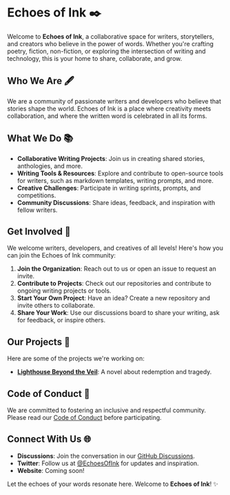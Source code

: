 # Echoes of Ink ✒️

Welcome to **Echoes of Ink**, a collaborative space for writers, storytellers, and creators who believe in the power of words. Whether you're crafting poetry, fiction, non-fiction, or exploring the intersection of writing and technology, this is your home to share, collaborate, and grow.

## Who We Are 🖋️
We are a community of passionate writers and developers who believe that stories shape the world. Echoes of Ink is a place where creativity meets collaboration, and where the written word is celebrated in all its forms.

## What We Do 📚
- **Collaborative Writing Projects**: Join us in creating shared stories, anthologies, and more.
- **Writing Tools & Resources**: Explore and contribute to open-source tools for writers, such as markdown templates, writing prompts, and more.
- **Creative Challenges**: Participate in writing sprints, prompts, and competitions.
- **Community Discussions**: Share ideas, feedback, and inspiration with fellow writers.

## Get Involved 🌟
We welcome writers, developers, and creatives of all levels! Here's how you can join the Echoes of Ink community:
1. **Join the Organization**: Reach out to us or open an issue to request an invite.
2. **Contribute to Projects**: Check out our repositories and contribute to ongoing writing projects or tools.
3. **Start Your Own Project**: Have an idea? Create a new repository and invite others to collaborate.
4. **Share Your Work**: Use our discussions board to share your writing, ask for feedback, or inspire others.

## Our Projects 🚀
Here are some of the projects we're working on:
- **[Lighthouse Beyond the Veil](https://github.com/EchoesOfInk/echoes-anthology)**: A novel about redemption and tragedy. 

## Code of Conduct 📜
We are committed to fostering an inclusive and respectful community. Please read our [Code of Conduct](CODE_OF_CONDUCT.md) before participating.

## Connect With Us 🌐
- **Discussions**: Join the conversation in our [GitHub Discussions](https://github.com/EchoesOfInk/discussions).
- **Twitter**: Follow us at [@EchoesOfInk](https://twitter.com/EchoesOfInk) for updates and inspiration.
- **Website**: Coming soon!
  
Let the echoes of your words resonate here. Welcome to **Echoes of Ink**! ✨
